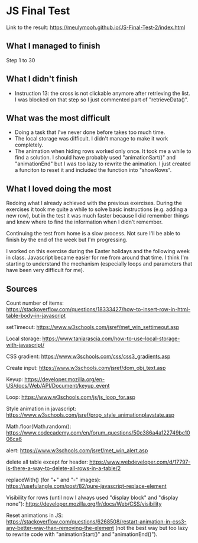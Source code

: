 # JS Final Test

Link to the result: https://meulymooh.github.io/JS-Final-Test-2/index.html


## What I managed to finish

Step 1 to 30

## What I didn't finish

* Instruction 13: the cross is not clickable anymore after retrieving the list. I was blocked on that step so I just commented part of "retrieveData()".

## What was the most difficult

* Doing a task that I've never done before takes too much time.
* The local storage was difficult. I didn't manage to make it work completely.
* The animation when hiding rows worked only once. It took me a while to find a solution. I should have probably used "animationSart()" and "animationEnd" but I was too lazy to rewrite the animation. I just created a funciton to reset it and included the function into "showRows".

## What I loved doing the most 

Redoing what I already achieved with the previous exercises. During the exercises it took me quite  a while to solve basic instructions (e.g. adding a new row), but in the test it was much faster because I did remember things and knew where to find the information when I didn't remember.

Continuing the test from home is a slow process. Not sure I'll be able to finish by the end of the week but I'm progressing.

I worked on this exercise during the Easter holidays and the following week in class. Javascript became easier for me from around that time. I think I'm starting to understand the mechanism (especially loops and parameters that have been very difficult for me).

## Sources

Count number of items: https://stackoverflow.com/questions/18333427/how-to-insert-row-in-html-table-body-in-javascript

setTimeout: https://www.w3schools.com/jsref/met_win_settimeout.asp

Local storage: https://www.taniarascia.com/how-to-use-local-storage-with-javascript/

CSS gradient: https://www.w3schools.com/css/css3_gradients.asp

Create input: https://www.w3schools.com/jsref/dom_obj_text.asp

Keyup: https://developer.mozilla.org/en-US/docs/Web/API/Document/keyup_event

Loop: https://www.w3schools.com/js/js_loop_for.asp

Style animation in javascript: https://www.w3schools.com/jsref/prop_style_animationplaystate.asp

Math.floor(Math.random(): https://www.codecademy.com/en/forum_questions/50c386a4a122749bc1006ca6

alert: https://www.w3schools.com/jsref/met_win_alert.asp

delete all table except for header: https://www.webdeveloper.com/d/17797-is-there-a-way-to-delete-all-rows-in-a-table/2

replaceWith() (for "+" and "-" images): https://usefulangle.com/post/82/pure-javascript-replace-element

Visibility for rows (until now I always used "display block" and "display none"): https://developer.mozilla.org/fr/docs/Web/CSS/visibility

Reset animations in JS: https://stackoverflow.com/questions/6268508/restart-animation-in-css3-any-better-way-than-removing-the-element (not the best way but too lazy to rewrite code with "animationStart()" and "animationEnd()").